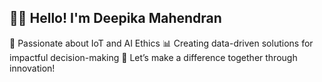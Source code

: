 ## 👩‍💻 Hello! I'm Deepika Mahendran



🤖 Passionate about IoT and AI Ethics
📊 Creating data-driven solutions for impactful decision-making
🚀 Let’s make a difference together through innovation!
